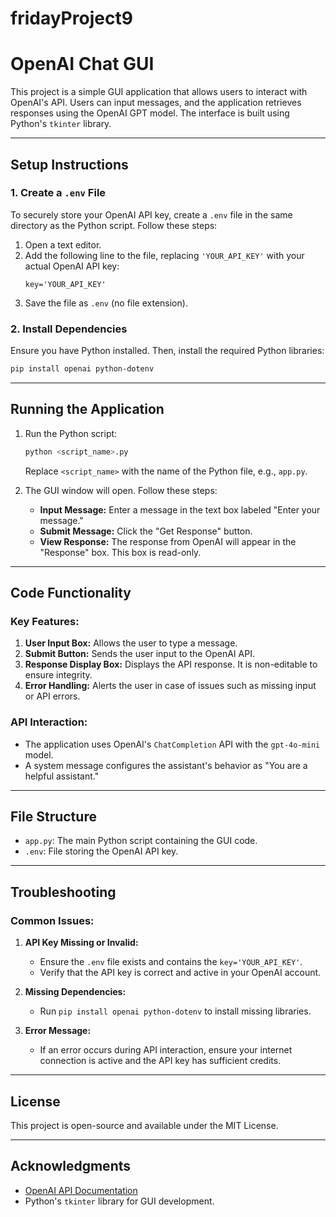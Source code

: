 # fridayProject9
# OpenAI Chat GUI

This project is a simple GUI application that allows users to interact with OpenAI's API. Users can input messages, and the application retrieves responses using the OpenAI GPT model. The interface is built using Python's `tkinter` library.

---

## Setup Instructions

### 1. Create a `.env` File
To securely store your OpenAI API key, create a `.env` file in the same directory as the Python script. Follow these steps:
1. Open a text editor.
2. Add the following line to the file, replacing `'YOUR_API_KEY'` with your actual OpenAI API key:
   ```plaintext
   key='YOUR_API_KEY'
   ```
3. Save the file as `.env` (no file extension).

### 2. Install Dependencies
Ensure you have Python installed. Then, install the required Python libraries:
```bash
pip install openai python-dotenv
```

---

## Running the Application

1. Run the Python script:
   ```bash
   python <script_name>.py
   ```
   Replace `<script_name>` with the name of the Python file, e.g., `app.py`.

2. The GUI window will open. Follow these steps:
   - **Input Message:** Enter a message in the text box labeled "Enter your message."
   - **Submit Message:** Click the "Get Response" button.
   - **View Response:** The response from OpenAI will appear in the "Response" box. This box is read-only.

---

## Code Functionality

### Key Features:
1. **User Input Box:** Allows the user to type a message.
2. **Submit Button:** Sends the user input to the OpenAI API.
3. **Response Display Box:** Displays the API response. It is non-editable to ensure integrity.
4. **Error Handling:** Alerts the user in case of issues such as missing input or API errors.

### API Interaction:
- The application uses OpenAI's `ChatCompletion` API with the `gpt-4o-mini` model.
- A system message configures the assistant's behavior as "You are a helpful assistant."

---

## File Structure
- `app.py`: The main Python script containing the GUI code.
- `.env`: File storing the OpenAI API key.

---

## Troubleshooting

### Common Issues:
1. **API Key Missing or Invalid:**
   - Ensure the `.env` file exists and contains the `key='YOUR_API_KEY'`.
   - Verify that the API key is correct and active in your OpenAI account.

2. **Missing Dependencies:**
   - Run `pip install openai python-dotenv` to install missing libraries.

3. **Error Message:**
   - If an error occurs during API interaction, ensure your internet connection is active and the API key has sufficient credits.

---

## License
This project is open-source and available under the MIT License. 

---

## Acknowledgments
- [OpenAI API Documentation](https://platform.openai.com/docs/)
- Python's `tkinter` library for GUI development.